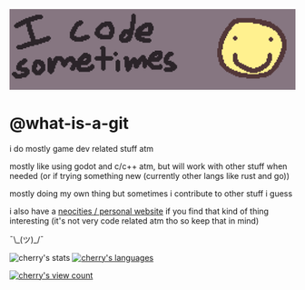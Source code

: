 ![banner that reads "i code sometimes" with a smiley face to the right of it](github_banner_thing.png)

# @what-is-a-git

i do mostly game dev related stuff atm

mostly like using godot and c/c++ atm, but will work with
other stuff when needed (or if trying something new (currently other langs like rust and go))

mostly doing my own thing but sometimes i contribute
to other stuff i guess

i also have a [neocities / personal website](https://cherrythecool.neocities.org/) if you find that kind of thing interesting
(it's not very code related atm tho so keep that in mind)

¯\\\_(ツ)\_/¯

![cherry's stats](https://github-readme-stats.vercel.app/api?username=what-is-a-git&show_icons=true&theme=dracula&count_private=true)
[![cherry's languages](https://github-readme-stats.vercel.app/api/top-langs/?username=what-is-a-git&theme=dracula&langs_count=8&layout=compact)](https://github.com/anuraghazra/github-readme-stats)

[![cherry's view count](https://visitcount.itsvg.in/api?id=cherrythecool&label=view%20count&color=6&icon=7&pretty=false)](https://visitcount.itsvg.in)
